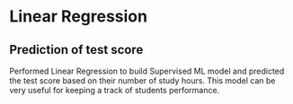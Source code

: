 # Linear Regression
## Prediction of test score

Performed Linear Regression to build Supervised ML model and predicted the test score based on their number of study hours. This model can be very useful for keeping a track of students performance.
